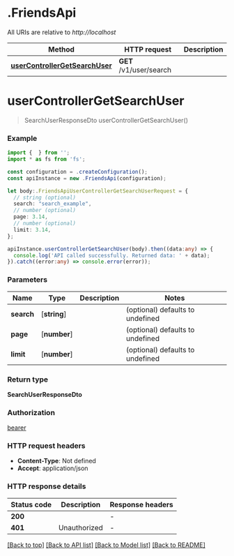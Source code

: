 # .FriendsApi

All URIs are relative to *http://localhost*

Method | HTTP request | Description
------------- | ------------- | -------------
[**userControllerGetSearchUser**](FriendsApi.md#userControllerGetSearchUser) | **GET** /v1/user/search | 


# **userControllerGetSearchUser**
> SearchUserResponseDto userControllerGetSearchUser()


### Example


```typescript
import {  } from '';
import * as fs from 'fs';

const configuration = .createConfiguration();
const apiInstance = new .FriendsApi(configuration);

let body:.FriendsApiUserControllerGetSearchUserRequest = {
  // string (optional)
  search: "search_example",
  // number (optional)
  page: 3.14,
  // number (optional)
  limit: 3.14,
};

apiInstance.userControllerGetSearchUser(body).then((data:any) => {
  console.log('API called successfully. Returned data: ' + data);
}).catch((error:any) => console.error(error));
```


### Parameters

Name | Type | Description  | Notes
------------- | ------------- | ------------- | -------------
 **search** | [**string**] |  | (optional) defaults to undefined
 **page** | [**number**] |  | (optional) defaults to undefined
 **limit** | [**number**] |  | (optional) defaults to undefined


### Return type

**SearchUserResponseDto**

### Authorization

[bearer](README.md#bearer)

### HTTP request headers

 - **Content-Type**: Not defined
 - **Accept**: application/json


### HTTP response details
| Status code | Description | Response headers |
|-------------|-------------|------------------|
**200** |  |  -  |
**401** | Unauthorized |  -  |

[[Back to top]](#) [[Back to API list]](README.md#documentation-for-api-endpoints) [[Back to Model list]](README.md#documentation-for-models) [[Back to README]](README.md)


